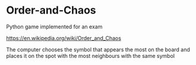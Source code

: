 # Order-and-Chaos
Python game implemented for an exam

https://en.wikipedia.org/wiki/Order_and_Chaos

The computer chooses the symbol that appears the most on the board and places it on the spot with the most neighbours with the same symbol
